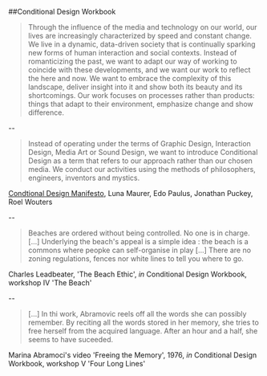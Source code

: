 ##Conditional Design Workbook

>Through the influence of the media and technology on our world, our lives are increasingly characterized by speed and constant change. We live in a dynamic, data-driven society that is continually sparking new forms of human interaction and social contexts. Instead of romanticizing the past, we want to adapt our way of working to coincide with these developments, and we want our work to reflect the here and now. We want to embrace the complexity of this landscape, deliver insight into it and show both its beauty and its shortcomings.
>Our work focuses on processes rather than products: things that adapt to their environment, emphasize change and show difference.

-- 
>Instead of operating under the terms of Graphic Design, Interaction Design, Media Art or Sound Design, we want to introduce Conditional Design as a term that refers to our approach rather than our chosen media. We conduct our activities using the methods of philosophers, engineers, inventors and mystics.

[Condtional Design Manifesto](http://conditionaldesign.org/manifesto/), Luna Maurer, Edo Paulus, Jonathan Puckey, Roel Wouters

--
> Beaches are ordered without being controlled. No one is in charge. [...] Underlying the beach's appeal is a simple idea : the beach is a commons where peopke can self-organise in play [...] There are no zoning regulations, fences nor white lines to tell you where to go.

Charles Leadbeater, 'The Beach Ethic', *in* Conditional Design Workbook, workshop IV 'The Beach'

--
> [...] In thi work, Abramovic reels off all the words she can possibly remember. By reciting all the words stored in her memory, she tries to free herself from the acquired language. After an hour and a half, she seems to have suceeded.

Marina Abramoci's video 'Freeing the Memory', 1976, *in* Conditional Design Workbook, workshop V 'Four Long Lines'
